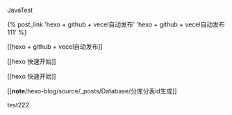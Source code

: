 JavaTest

{% post_link 'hexo + github + vecel自动发布' 'hexo + github + vecel自动发布111' %}

[[hexo + github + vecel自动发布]]

[[hexo 快速开始]]

[[hexo 快速开始]]

[[__note__/hexo-blog/source/_posts/Database/分库分表id生成]]

test222







